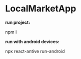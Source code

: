 # LocalMarketApp

**run project:**

npm i

**run with android devices:**

npx react-antive run-android
